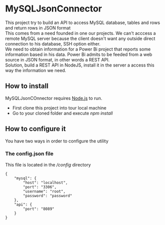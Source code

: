 # MySQLJsonConnector
This project try to build an API to access MySQL database, tables and rows and return rows in JSON format  
This comes from a need founded in one our projects. We can't acccess a remote MySQL server because the client doesn't want any outside direct connection to his database, SSH option either.  
We need to obtain information for a Power Bi project that reports some information based in his data. Power Bi admits to be feeded from a web source in JSON format, in other words a REST API.  
Solution, build a REST API in NodeJS, install it in the server a access this way the information we need.
## How to install  
MySQLJsonCOnnector requires [Node.js](https://nodejs.org/) to run.
- First clone this project into tour local machine
- Go to your cloned folder and execute *npm install*
## How to configure it
You have two ways in order to configure the utility
### The config.json file
This file is located in the */config* directory 
```
{
    "mysql": {
        "host": "localhost",
        "port": "3306",
        "username": "root",
        "password": "password"
    },
    "api": {
        "port": "8089"
    }
}
```





